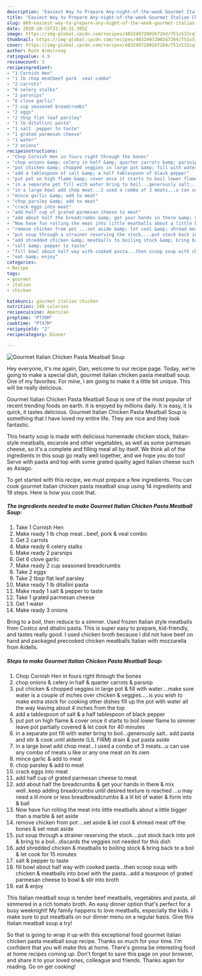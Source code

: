 ```yaml
---
description: "Easiest Way to Prepare Any-night-of-the-week Gourmet Italian Chicken Pasta Meatball Soup"
title: "Easiest Way to Prepare Any-night-of-the-week Gourmet Italian Chicken Pasta Meatball Soup"
slug: 869-easiest-way-to-prepare-any-night-of-the-week-gourmet-italian-chicken-pasta-meatball-soup
date: 2020-10-15T22:20:31.395Z
image: https://img-global.cpcdn.com/recipes/4832497200267264/751x532cq70/gourmet-italian-chicken-pasta-meatball-soup-recipe-main-photo.jpg
thumbnail: https://img-global.cpcdn.com/recipes/4832497200267264/751x532cq70/gourmet-italian-chicken-pasta-meatball-soup-recipe-main-photo.jpg
cover: https://img-global.cpcdn.com/recipes/4832497200267264/751x532cq70/gourmet-italian-chicken-pasta-meatball-soup-recipe-main-photo.jpg
author: Ruth Armstrong
ratingvalue: 4.9
reviewcount: 3
recipeingredient:
- "1 Cornish Hen"
- "1 lb chop meatbeef pork  veal combo"
- "2 carrots"
- "6 celery stalks"
- "2 parsnips"
- "6 clove garlic"
- "2 cup seasoned breadcrumbs"
- "2 eggs"
- "2 tbsp flat leaf parsley"
- "1 lb ditallini pasta"
- "1 salt  pepper to taste"
- "1 grated parmesan cheese"
- "1 water"
- "3 onions"
recipeinstructions:
- "Chop Cornish Hen in fours right through the bones"
- "chop onions &amp; celery in half &amp; quarter carrots &amp; parsnip"
- "put chicken &amp; chopped veggies in large pot &amp; fill with water....make sure water is a couple of inches over chicken &amp; veggies.....is you wish to make extra stock for cooking other dishes fill up the pot with water all the way leaving about 4 inches from the top"
- "add a tablespoon of salt &amp; a half tablespoon of black pepper"
- "put pot on high flame &amp; cover once it starts to boil lower flame to simmer leave pot partially covered &amp; let cook for 40 minutes"
- "in a separate pot fill with water bring to boil...generously salt.. add pasta and stir &amp; cook until aldente (LIL FIRM) drain &amp; put pasta aside"
- "in a large bowl add chop meat...I used a combo of 3 meats...u can use any combo of meats u like or any one meat on its own"
- "mince garlic &amp; add to meat"
- "chop parsley &amp; add to meat"
- "crack eggs into meat"
- "add half cup of grated parmesan cheese to meat"
- "add about half the breadcrumbs &amp; get your hands in there &amp; mix well..keep adding breadcrumbs until desired texture is reached ...u may need a lil more or less breadbreadcrumbs &amp; a lil bit of water &amp; form into &amp; ball"
- "Now have fun rolling the meat into little meatballs about a little bigger than a marble &amp; set aside"
- "remove chicken from pot ...set aside &amp; let cool &amp; shread meat off the bones &amp; set meat aside"
- "put soup through a strainer reserving the stock....put stock back into pot &amp; bring to a boil...discards the veggies not needed for this dish"
- "add shredded chicken &amp; meatballs to boiling stock &amp; bring back to a boil &amp; let cook for 15 minutes"
- "salt &amp; pepper to taste"
- "fill bowl about half way with cooked pasta...then scoop soup with chicken &amp; meatballs into bowl with the pasta...add a teaspoon of grated parmesan cheese to bowl &amp; stir into broth"
- "eat &amp; enjoy"
categories:
- Recipe
tags:
- gourmet
- italian
- chicken

katakunci: gourmet italian chicken 
nutrition: 248 calories
recipecuisine: American
preptime: "PT39M"
cooktime: "PT47M"
recipeyield: "2"
recipecategory: Dinner

---
```



![Gourmet Italian Chicken Pasta Meatball Soup](https://img-global.cpcdn.com/recipes/4832497200267264/751x532cq70/gourmet-italian-chicken-pasta-meatball-soup-recipe-main-photo.jpg)

Hey everyone, it's me again, Dan, welcome to our recipe page. Today, we're going to make a special dish, gourmet italian chicken pasta meatball soup. One of my favorites. For mine, I am going to make it a little bit unique. This will be really delicious.

Gourmet Italian Chicken Pasta Meatball Soup is one of the most popular of recent trending foods on earth. It is enjoyed by millions daily. It is easy, it is quick, it tastes delicious. Gourmet Italian Chicken Pasta Meatball Soup is something that I have loved my entire life. They are nice and they look fantastic.

This hearty soup is made with delicious homemade chicken stock, Italian-style meatballs, escarole and other vegetables, as well as some parmesan cheese, so it&#39;s a complete and filling meal all by itself. We think all of the ingredients in this soup go really well together, and we hope you do too! Serve with pasta and top with some grated quality aged Italian cheese such as Asiago.


To get started with this recipe, we must prepare a few ingredients. You can cook gourmet italian chicken pasta meatball soup using 14 ingredients and 19 steps. Here is how you cook that.

<!--inarticleads1-->

##### The ingredients needed to make Gourmet Italian Chicken Pasta Meatball Soup:

1. Take 1 Cornish Hen
1. Make ready 1 lb chop meat...beef, pork &amp; veal combo
1. Get 2 carrots
1. Make ready 6 celery stalks
1. Make ready 2 parsnips
1. Get 6 clove garlic
1. Make ready 2 cup seasoned breadcrumbs
1. Take 2 eggs
1. Take 2 tbsp flat leaf parsley
1. Make ready 1 lb ditallini pasta
1. Make ready 1 salt &amp; pepper to taste
1. Take 1 grated parmesan cheese
1. Get 1 water
1. Make ready 3 onions


Bring to a boil, then reduce to a simmer. Used frozen Italian style meatballs from Costco and ditalini pasta. This is super easy to prepare, kid-friendly, and tastes really good. I used chicken broth because I did not have beef on hand and packaged precooked chicken meatballs Italian with mozzarella from Aidells. 

<!--inarticleads2-->

##### Steps to make Gourmet Italian Chicken Pasta Meatball Soup:

1. Chop Cornish Hen in fours right through the bones
1. chop onions &amp; celery in half &amp; quarter carrots &amp; parsnip
1. put chicken &amp; chopped veggies in large pot &amp; fill with water....make sure water is a couple of inches over chicken &amp; veggies.....is you wish to make extra stock for cooking other dishes fill up the pot with water all the way leaving about 4 inches from the top
1. add a tablespoon of salt &amp; a half tablespoon of black pepper
1. put pot on high flame &amp; cover once it starts to boil lower flame to simmer leave pot partially covered &amp; let cook for 40 minutes
1. in a separate pot fill with water bring to boil...generously salt.. add pasta and stir &amp; cook until aldente (LIL FIRM) drain &amp; put pasta aside
1. in a large bowl add chop meat...I used a combo of 3 meats...u can use any combo of meats u like or any one meat on its own
1. mince garlic &amp; add to meat
1. chop parsley &amp; add to meat
1. crack eggs into meat
1. add half cup of grated parmesan cheese to meat
1. add about half the breadcrumbs &amp; get your hands in there &amp; mix well..keep adding breadcrumbs until desired texture is reached ...u may need a lil more or less breadbreadcrumbs &amp; a lil bit of water &amp; form into &amp; ball
1. Now have fun rolling the meat into little meatballs about a little bigger than a marble &amp; set aside
1. remove chicken from pot ...set aside &amp; let cool &amp; shread meat off the bones &amp; set meat aside
1. put soup through a strainer reserving the stock....put stock back into pot &amp; bring to a boil...discards the veggies not needed for this dish
1. add shredded chicken &amp; meatballs to boiling stock &amp; bring back to a boil &amp; let cook for 15 minutes
1. salt &amp; pepper to taste
1. fill bowl about half way with cooked pasta...then scoop soup with chicken &amp; meatballs into bowl with the pasta...add a teaspoon of grated parmesan cheese to bowl &amp; stir into broth
1. eat &amp; enjoy


This Italian meatball soup is tender beef meatballs, vegetables and pasta, all simmered in a rich tomato broth. An easy dinner option that&#39;s perfect for a busy weeknight! My family happens to love meatballs, especially the kids. I make sure to put meatballs on our dinner menu on a regular basis. Give this Italian meatball soup a try! 

So that is going to wrap it up with this exceptional food gourmet italian chicken pasta meatball soup recipe. Thanks so much for your time. I'm confident that you will make this at home. There's gonna be interesting food at home recipes coming up. Don't forget to save this page on your browser, and share it to your loved ones, colleague and friends. Thanks again for reading. Go on get cooking!

